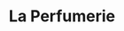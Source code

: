 ---
title: "La Perfumerie"
url: /ciudad-autonoma-de-buenos-aires/la-perfumerie/
shop: cosméticos
---
